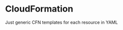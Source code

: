 # CloudFormation
Just generic CFN templates for each resource in YAML


<!-- LINKS -->
[cfn-template-ref]:https://docs.aws.amazon.com/AWSCloudFormation/latest/UserGuide/template-reference.html
[cfn-template-anat]:https://docs.aws.amazon.com/AWSCloudFormation/latest/UserGuide/template-anatomy.html
[cfn-template-ver]:https://docs.aws.amazon.com/AWSCloudFormation/latest/UserGuide/format-version-structure.html
